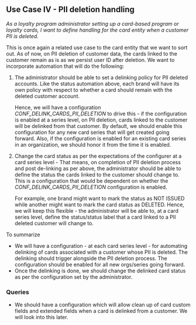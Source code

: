 ## Use Case IV \- PII deletion handling

*As a loyalty program administrator setting up a card-based program or loyalty cards, I want to define handling for the card entity when a customer PII is deleted.*

This is once again a related use case to the card entity that we want to sort out. As of now, on PII deletion of customer data, the cards linked to the customer remain as is as we persist user ID after deletion. We want to incorporate automation that will do the following:

1. The administrator should be able to set a delinking policy for PII deleted accounts. Like the status automation above, each brand will have its own policy with respect to whether a card should remain with the deleted customer account.  
     
   Hence, we will have a configuration *CONF\_DELINK\_CARDS\_PII\_DELETION* to drive this \- if the configuration is enabled at a series level, on PII deletion, cards linked to the customer will be delinked from that customer. By default, we should enable this configuration for any new card series that will get created going forward. Also, if the configuration is enabled for an existing card series in an organization, we should honor it from the time it is enabled. 

2. Change the card status as per the expectations of the configurer at a card series level \- That means, on completion of PII deletion process and post de-linking as per above, the administrator should be able to define the status the cards linked to the customer should change to. This is a configuration that would be dependent on whether the *CONF\_DELINK\_CARDS\_PII\_DELETION* configuration is enabled.  
     
   For example, one brand might want to mark the status as NOT ISSUED while another might want to mark the card status as DELETED. Hence, we will keep this flexible \- the administrator will be able to, at a card series level, define the status/status label that a card linked to a PII deleted customer will change to. 

To summarize

- We will have a configuration \- at each card series level \- for automating delinking of cards associated with a customer whose PII is deleted. The delinking should trigger alongside the PII deletion process. The configuration should be enabled for all new orgs/series going forward.  
- Once the delinking is done, we should change the delinked card status as per the configuration set by the administrator. 

### Queries

* We should have a configuration which will allow clean up of card custom fields and extended fields when a card is delinked from a customer. We will look into this later.

